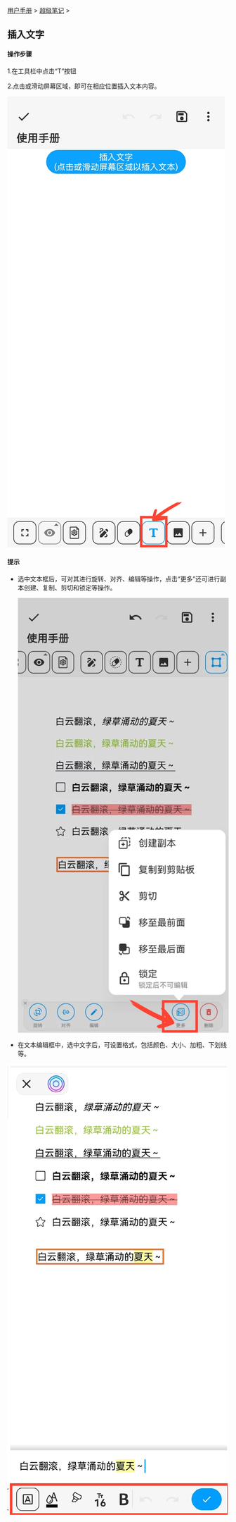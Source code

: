 [用户手册](/dragonnest/drawnote/manual) > [超级笔记](/dragonnest/drawnote/manual/super_note) >

插入文字
---
#### 操作步骤

1.在工具栏中点击“T”按钮

2.点击或滑动屏幕区域，即可在相应位置插入文本内容。

![](imgs/insert_text.png)

#### 提示
- 选中文本框后，可对其进行旋转、对齐、编辑等操作，点击“更多”还可进行副本创建、复制、剪切和锁定等操作。


  ![](imgs/insert_text1.png)

- 在文本编辑框中，选中文字后，可设置格式，包括颜色、大小、加粗、下划线等。

![](imgs/insert_text2.png)